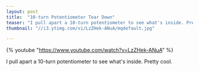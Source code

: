 ```yaml
---
layout: post
title:  "10-turn Potentiometer Tear Down"
teaser: "I pull apart a 10-turn potentiometer to see what's inside. Pretty cool."
thumbnail: "//i3.ytimg.com/vi/LzZHek-ANuA/mqdefault.jpg"

---
```


{% youtube "https://www.youtube.com/watch?v=LzZHek-ANuA" %}

I pull apart a 10-turn potentiometer to see what's inside. Pretty cool.
